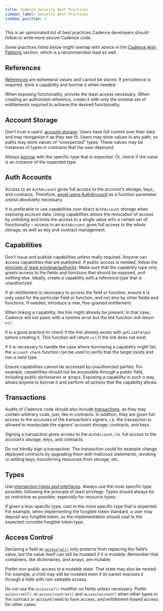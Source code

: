 ```yaml
---
title: Cadence Security Best Practices
sidebar_label: Security Best Practices
sidebar_position: 3
---
```


This is an opinionated list of best practices Cadence developers should follow to write more secure Cadence code.

Some practices listed below might overlap with advice in the [Cadence Anti-Patterns](./design-patterns.md) section, which is a recommended read as well.

## References

[References](../../cadence/language/references.mdx) are ephemeral values and cannot be stored. If persistence is required, store a capability and borrow it when needed.

When exposing functionality, provide the least access necessary. When creating an authorized reference,
create it with only the minimal set of entitlements required to achieve the desired functionality.

## Account Storage

Don't trust a users’ [account storage](../../cadence/language/accounts/storage.mdx). Users have full control over their data and may reorganize it as they see fit. Users may store values in any path, so paths may store values of “unexpected” types. These values may be instances of types in contracts that the user deployed.

Always [borrow](../../cadence/language/accounts/capabilities.mdx) with the specific type that is expected. Or, check if the value is an instance of the expected type.

## Auth Accounts

Access to an `AuthAccount` gives full access to the account's storage, keys, and contracts. Therefore, [avoid using AuthAccount](./anti-patterns.md#avoid-using-authaccount-as-a-function-parameter) as a function parameter unless absolutely necessary.

It is preferable to use capabilities over direct `AuthAccount` storage when exposing account data. Using capabilities allows the revocation of access by unlinking and limits the access to a single value with a certain set of functionality – access to an `AuthAccount` gives full access to the whole storage, as well as key and contract management.

## Capabilities

Don't issue and publish capabilities unless really required.
Anyone can access capabilities that are published.
If public access is needed, follow the [principle of least privilege/authority](https://en.wikipedia.org/wiki/Principle_of_least_privilege):
Make sure that the capability type only grants access to the fields and functions that should be exposed, and nothing else.
Ideally, create a capability with a reference type that is unauthorized.

If an entitlement is necessary to access the field or function,
ensure it is only used for the particular field or function,
and not also by other fields and functions.
If needed, introduce a new, fine-grained entitlement.

When linking a capability, the link might already be present. In that case, Cadence will not panic with a runtime error but the link function will return `nil`.

It is a good practice to check if the link already exists with `getLinkTarget` before creating it. This function will return `nil` if the link does not exist.

If it is necessary to handle the case where borrowing a capability might fail, the `account.check` function can be used to verify that the target exists and has a valid type.

Ensure capabilities cannot be accessed by unauthorized parties. For example, capabilities should not be accessible through a public field, including public dictionaries or arrays. Exposing a capability in such a way allows anyone to borrow it and perform all actions that the capability allows.

## Transactions

Audits of Cadence code should also include [transactions](../../cadence/language/transactions.md), as they may contain arbitrary code, just, like in contracts. In addition, they are given full access to the accounts of the transaction’s signers, i.e. the transaction is allowed to manipulate the signers’ account storage, contracts, and keys.

Signing a transaction gives access to the `AuthAccount`, i.e. full access to the account’s storage, keys, and contracts.

Do not blindly sign a transaction. The transaction could for example change deployed contracts by upgrading them with malicious statements, revoking or adding keys, transferring resources from storage, etc.

## Types

Use [intersection types and interfaces](../../cadence/language/intersection-types.md). Always use the most specific type possible, following the principle of least privilege. Types should always be as restrictive as possible, especially for resource types.

If given a less-specific type, cast to the more specific type that is expected. For example, when implementing the fungible token standard, a user may deposit any fungible token, so the implementation should cast to the expected concrete fungible token type.

## Access Control

Declaring a field as [`access(all)`](../../cadence/language/access-control.md) only protects from replacing the field’s value, but the value itself can still be mutated if it is mutable. Remember that containers, like dictionaries, and arrays, are mutable.

Prefer non-public access to a mutable state. That state may also be nested. For example, a child may still be mutated even if its parent exposes it through a field with non-settable access.

Do not use the `access(all)` modifier on fields unless necessary.
Prefer `access(self)`, or `access(contract)` and `access(account)` when other types in the contract or account need to have access,
and entitlement-based access for other cases.
